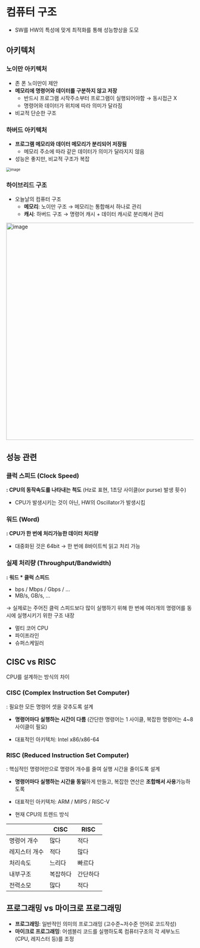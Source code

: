 # 컴퓨터 구조

- SW를 HW의 특성에 맞게 최적화를 통해 성능향상을 도모

  

## 아키텍처

### 노이만 아키텍처

- 존 폰 노이만이 제안
- **메모리에 명령어와 데이터를 구분하지 않고 저장**
  - 반드시 프로그램 시작주소부터 프로그램이 실행되어야함 → 동시접근 X
  - 명령어와 데이터가 위치에 따라 의미가 달라짐
- 비교적 단순한 구조



### 하버드 아키텍처

- **프로그램 메모리와 데이터 메모리가 분리되어 저장됨**
  - 메모리 주소에 따라 같은 데이터가 의미가 달라지지 않음
- 성능은 좋지만, 비교적 구조가 복잡

<img src="https://user-images.githubusercontent.com/70627979/178201920-56f9ebe6-d4a6-4b5e-8f90-eddf11ed637b.png" alt="image" style="zoom:67%;" />



### 하이브리드 구조

- 오늘날의 컴퓨터 구조
  - **메모리**: 노이만 구조
    → 메모리는 통합해서 하나로 관리
  - **캐시**: 하버드 구조
    → 명령어 캐시 + 데이터 캐시로 분리해서 관리

<img width="583" alt="image" src="https://user-images.githubusercontent.com/70627979/178202264-3308c831-7e40-4478-b826-0ad6d1455343.png">



## 성능 관련

### 클럭 스피드 (Clock Speed)

**: CPU의 동작속도를 나타내는 척도** (Hz로 표현, 1초당 사이클(or purse) 발생 횟수)

- CPU가 발생시키는 것이 아닌, HW의 Oscillator가 발생시킴



### 워드 (Word)

**: CPU가 한 번에 처리가능한 데이터 처리량**

- 대중화된 것은 64bit → 한 번에 8바이트씩 읽고 처리 가능



### 실제 처리량 (Throughput/Bandwidth)

**: 워드 * 클럭 스피드**

- bps / Mbps / Gbps / ...
- MB/s, GB/s, ...



→ 실제로는 주어진 클럭 스피드보다 많이 실행하기 위해 한 번에 여러개의 명령어를 동시에 실행시키기 위한 구조 내장

- 멀티 코어 CPU
- 파이프라인
- 슈퍼스케일러



## CISC vs RISC

CPU를 설계하는 방식의 차이



### CISC (Complex Instruction Set Computer)

: 필요한 모든 명령어 셋을 갖추도록 설계

- **명령어마다 실행하는 시간이 다름** (간단한 명령어는 1 사이클, 복잡한 명령어는 4~8 사이클이 필요)

- 대표적인 아키텍처: Intel x86/x86-64



### RISC (Reduced Instruction Set Computer)

: 핵심적인 명령어만으로 명령어 개수를 줄여 실행 시간을 줄이도록 설계

- **명령어마다 실행하는 시간을 동일**하게 만들고, 복잡한 연산은 **조합해서 사용**가능하도록

- 대표적인 아키텍처: ARM / MIPS / RISC-V
- 현재 CPU의 트렌드 방식



|               | CISC     | RISC     |
| ------------- | -------- | -------- |
| 명령어 개수   | 많다     | 적다     |
| 레지스터 개수 | 적다     | 많다     |
| 처리속도      | 느리다   | 빠르다   |
| 내부구조      | 복잡하다 | 간단하다 |
| 전력소모      | 많다     | 적다     |





## 프로그래밍 vs 마이크로 프로그래밍

- **프로그래밍**: 일반적인 의미의 프로그래밍 (고수준~저수준 언어로 코드작성)
- **마이크로 프로그래밍**: 어셈블리 코드를 실행하도록 컴퓨터구조의 각 세부노드(CPU, 레지스터 등)를 조정